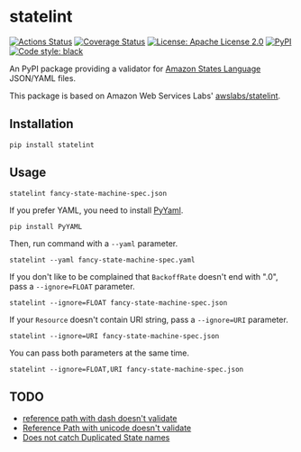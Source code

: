 # statelint
<a href="https://github.com/taro-kayo/statelint/actions"><img alt="Actions Status" src="https://github.com/taro-kayo/statelint/workflows/Test/badge.svg"></a>
<a href="https://coveralls.io/github/taro-kayo/statelint?branch=main"><img alt="Coverage Status" src="https://coveralls.io/repos/github/taro-kayo/statelint/badge.svg?branch=main"></a>
<a href="https://github.com/taro-kayo/statelint/blob/main/LICENSE"><img alt="License: Apache License 2.0" src="https://img.shields.io/badge/License-Apache_2.0-blue.svg"></a>
<a href="https://pypi.org/project/statelint/"><img alt="PyPI" src="https://img.shields.io/pypi/v/statelint"></a>
<a href="https://github.com/psf/black"><img alt="Code style: black" src="https://img.shields.io/badge/code%20style-black-000000.svg"></a>

An PyPI package providing a validator for [Amazon States Language](https://states-language.net/spec.html) JSON/YAML files.

This package is based on Amazon Web Services Labs' [awslabs/statelint](https://github.com/awslabs/statelint).

## Installation

```shell
pip install statelint
```

## Usage

```shell
statelint fancy-state-machine-spec.json
```

If you prefer YAML, you need to install [PyYaml](https://pypi.org/project/PyYAML/).

```shell
pip install PyYAML
```

Then, run command with a `--yaml` parameter.

```shell
statelint --yaml fancy-state-machine-spec.yaml
```

If you don't like to be complained that `BackoffRate` doesn't end with ".0",
pass a `--ignore=FLOAT` parameter.

```shell
statelint --ignore=FLOAT fancy-state-machine-spec.json
```

If your `Resource` doesn't contain URI string,
pass a `--ignore=URI` parameter.

```shell
statelint --ignore=URI fancy-state-machine-spec.json
```

You can pass both parameters at the same time.

```shell
statelint --ignore=FLOAT,URI fancy-state-machine-spec.json
```

## TODO

- [reference path with dash doesn't validate](https://github.com/awslabs/statelint/issues/17)
- [Reference Path with unicode doesn't validate](https://github.com/awslabs/statelint/issues/23)
- [Does not catch Duplicated State names](https://github.com/awslabs/statelint/issues/39)
